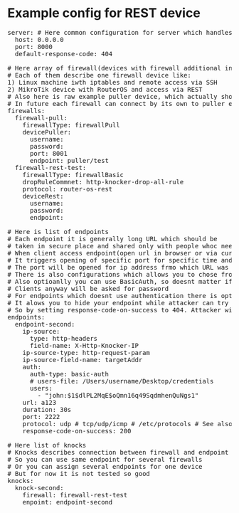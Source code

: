 # Example config for REST device
<pre>
server: # Here common configuration for server which handles connections to knock endpoints
  host: 0.0.0.0
  port: 8000
  default-response-code: 404

# Here array of firewall(devices with firewall additional info)
# Each of them describe one firewall device like:
1) Linux machine iwth iptables and remote access via SSH
2) MikroTik device with RouterOS and access via REST
# Also here is raw example puller device, which actually should host firewall rules for firewalls
# In future each firewall can connect by its own to puller endpoint and pull new firewall rules for him
firewalls:
  firewall-pull:
    firewallType: firewallPull
    devicePuller:
      username: <username>
      password: <password>
      port: 8001
      endpoint: puller/test
  firewall-rest-test:
    firewallType: firewallBasic
    dropRuleCommnet: http-knocker-drop-all-rule
    protocol: router-os-rest
    deviceRest:
      username: <username on router os>
      password: <password to router os user>
      endpoint: <https link to router os REST endpoint>

# Here is list of endpoints
# Each endpoint it is generally long URL which should be 
# taken in secure place and shared only with people whoc need access
# When client access endpoint(open url in browser or via curl)
# It triggers opening of specific port for specific time and on specific protocol
# The port will be opened for ip address frmo which URL was accessed
# There is also configurations which allows you to chose from where to read client ip address
# Also optioanlly you can use BasicAuth, so doesnt matter if your URL is leaked
# Clients anyway will be asked for password
# For endpoints which doesnt use authentication there is option response-code-on-success
# It alows you to hide your endpoint while attacker can try to bruteforce you
# So by setting response-code-on-success to 404. Attacker will receive 404 code even if he hit valid endpoint
endpoints:
  endpoint-second:
    ip-source:
      type: http-headers
      field-name: X-Http-Knocker-IP
    ip-source-type: http-request-param
    ip-source-field-name: targetAddr
    auth:
      auth-type: basic-auth
      # users-file: /Users/username/Desktop/credentials
      users:
        - "john:$1$dlPL2MqE$oQmn16q49SqdmhenQuNgs1"
    url: a123
    duration: 30s
    port: 2222
    protocol: udp # tcp/udp/icmp # /etc/protocols # See also http://www.iana.org/assignments/protocol-numbers
    response-code-on-success: 200

# Here list of knocks
# Knocks describes connection between firewall and endpoint
# So you can use same endpoint for several firewalls
# Or you can assign several endpoints for one device
# But for now it is not tested so good
knocks:
  knock-second:
    firewall: firewall-rest-test
    enpoint: endpoint-second
</pre>
